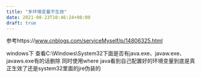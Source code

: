 ```yaml
---
title: "多环境变量不生效"
date: 2021-08-23T10:46:24+08:00
draft: true
---
```


参考https://www.cnblogs.com/serviceMyself/p/14806325.html

windows下 查看C:\Windows\System32下面是否有java.exe、javaw.exe、javaws.exe有的话删除
同时使用where java看到自己配置好的环境变量到底是真正生效了还是system32里面的jre伪装的